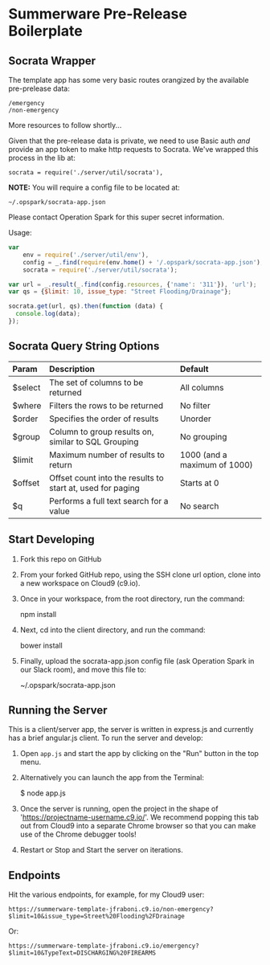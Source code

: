 Summerware Pre-Release Boilerplate
===

## Socrata Wrapper

The template app has some very basic routes orangized by the available pre-prelease data:

    /emergency
    /non-emergency

More resources to follow shortly...

Given that the pre-release data is private, we need to use Basic auth _and_ provide an app token to make http requests to Socrata.  We've wrapped this process in the lib at:

    socrata = require('./server/util/socrata'),

**NOTE:** You will require a config file to be located at:

    ~/.opspark/socrata-app.json
    
Please contact Operation Spark for this super secret information.

Usage:

````javascript
var 
    env = require('./server/util/env'),
    config = _.find(require(env.home() + '/.opspark/socrata-app.json'), {'name': 'test'}),
    socrata = require('./server/util/socrata');

var url = _.result(_.find(config.resources, {'name': '311'}), 'url');
var qs = {$limit: 10, issue_type: "Street Flooding/Drainage"};

socrata.get(url, qs).then(function (data) {
  console.log(data);
});
````

## Socrata Query String Options

| Param | Description | Default |
|:------------|:-------------|:---------|
| $select | The set of columns to be returned |All columns |
| $where | Filters the rows to be returned | No filter |
| $order | Specifies the order of results | Unorder |
| $group | Column to group results on, similar to SQL Grouping | No grouping |
| $limit | Maximum number of results to return | 1000 (and a maximum of 1000) |
| $offset | Offset count into the results to start at, used for paging | Starts at 0 |
| $q | Performs a full text search for a value | No search |

## Start Developing

1. Fork this repo on GitHub
2. From your forked GitHub repo, using the SSH clone url option, clone into a new workspace on Cloud9 (c9.io).
3. Once in your workspace, from the root directory, run the command:

    npm install
    
4. Next, cd into the client directory, and run the command:

    bower install
    
5. Finally, upload the socrata-app.json config file (ask Operation Spark in our Slack room), and move this file to:

    ~/.opspark/socrata-app.json

## Running the Server

This is a client/server app, the server is written in express.js and currently has a brief angular.js client.  To run the server and develop:

1) Open `app.js` and start the app by clicking on the "Run" button in the top menu.

2) Alternatively you can launch the app from the Terminal:

    $ node app.js

3) Once the server is running, open the project in the shape of 'https://projectname-username.c9.io/'.  We recommend popping this tab out from Cloud9 into a separate Chrome browser so that you can make use of the Chrome debugger tools!

4) Restart or Stop and Start the server on iterations.

## Endpoints

Hit the various endpoints, for example, for my Cloud9 user: 

    https://summerware-template-jfraboni.c9.io/non-emergency?$limit=10&issue_type=Street%20Flooding%2FDrainage

Or:

    https://summerware-template-jfraboni.c9.io/emergency?$limit=10&TypeText=DISCHARGING%20FIREARMS